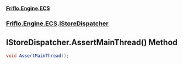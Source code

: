 #### [Friflo.Engine.ECS](index.md 'index')
### [Friflo.Engine.ECS](Friflo.Engine.ECS.md 'Friflo.Engine.ECS').[IStoreDispatcher](IStoreDispatcher.md 'Friflo.Engine.ECS.IStoreDispatcher')

## IStoreDispatcher.AssertMainThread() Method

```csharp
void AssertMainThread();
```